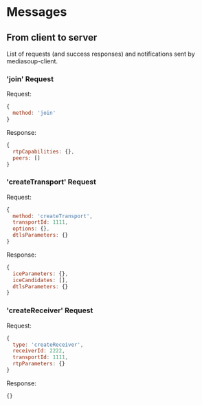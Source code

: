# Messages


## From client to server

List of requests (and success responses) and notifications sent by mediasoup-client.


### 'join' Request

Request:

```js
{
  method: 'join'
}
```

Response:

```js
{
  rtpCapabilities: {},
  peers: []
}
```


### 'createTransport' Request

Request:

```js
{
  method: 'createTransport',
  transportId: 1111,
  options: {},
  dtlsParameters: {}
}
```

Response:

```js
{
  iceParameters: {},
  iceCandidates: [],
  dtlsParameters: {}
}
```


### 'createReceiver' Request

Request:

```js
{
  type: 'createReceiver',
  receiverId: 2222,
  transportId: 1111,
  rtpParameters: {}
}
```

Response:

```js
{}
```

